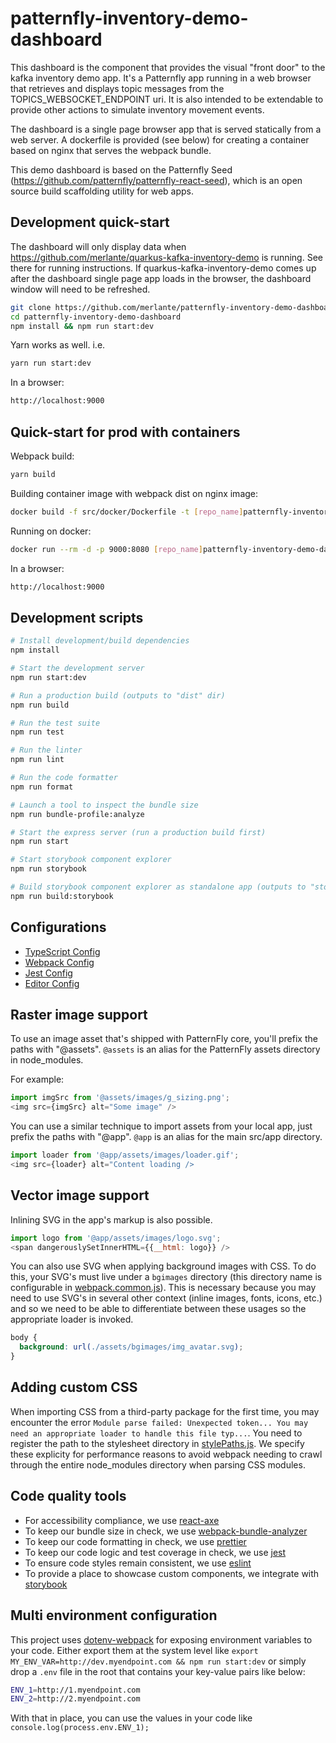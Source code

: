 # patternfly-inventory-demo-dashboard

This dashboard is the component that provides the visual "front door" to the kafka inventory demo app. It's a Patternfly app running in a web browser that retrieves and displays topic messages from the TOPICS_WEBSOCKET_ENDPOINT uri. It is also intended to be extendable to provide other actions to simulate inventory movement events.

The dashboard is a single page browser app that is served statically from a web server. A dockerfile is provided (see below) for creating a container based on nginx that serves the webpack bundle.

This demo dashboard is based on the Patternfly Seed (https://github.com/patternfly/patternfly-react-seed), which is an open source build scaffolding utility for web apps.

## Development quick-start

The dashboard will only display data when https://github.com/merlante/quarkus-kafka-inventory-demo is running. See there for running instructions. If quarkus-kafka-inventory-demo comes up after the dashboard single page app loads in the browser, the dashboard window will need to be refreshed.

```bash
git clone https://github.com/merlante/patternfly-inventory-demo-dashboard.git
cd patternfly-inventory-demo-dashboard
npm install && npm run start:dev
```
Yarn works as well. i.e.
```bash
yarn run start:dev
```

In a browser:
```bash
http://localhost:9000
```

## Quick-start for prod with containers

Webpack build:
```bash
yarn build
```

Building container image with webpack dist on nginx image:

```bash
docker build -f src/docker/Dockerfile -t [repo_name]patternfly-inventory-demo-dashboard .
```

Running on docker:
```bash
docker run --rm -d -p 9000:8080 [repo_name]patternfly-inventory-demo-dashboard
```

In a browser:
```bash
http://localhost:9000
```

## Development scripts
```sh
# Install development/build dependencies
npm install

# Start the development server
npm run start:dev

# Run a production build (outputs to "dist" dir)
npm run build

# Run the test suite
npm run test

# Run the linter
npm run lint

# Run the code formatter
npm run format

# Launch a tool to inspect the bundle size
npm run bundle-profile:analyze

# Start the express server (run a production build first)
npm run start

# Start storybook component explorer
npm run storybook

# Build storybook component explorer as standalone app (outputs to "storybook-static" dir)
npm run build:storybook
```

## Configurations
* [TypeScript Config](./tsconfig.json)
* [Webpack Config](./webpack.common.js)
* [Jest Config](./jest.config.js)
* [Editor Config](./.editorconfig)

## Raster image support

To use an image asset that's shipped with PatternFly core, you'll prefix the paths with "@assets". `@assets` is an alias for the PatternFly assets directory in node_modules.

For example:
```js
import imgSrc from '@assets/images/g_sizing.png';
<img src={imgSrc} alt="Some image" />
```

You can use a similar technique to import assets from your local app, just prefix the paths with "@app". `@app` is an alias for the main src/app directory.

```js
import loader from '@app/assets/images/loader.gif';
<img src={loader} alt="Content loading />
```

## Vector image support
Inlining SVG in the app's markup is also possible.

```js
import logo from '@app/assets/images/logo.svg';
<span dangerouslySetInnerHTML={{__html: logo}} />
```

You can also use SVG when applying background images with CSS. To do this, your SVG's must live under a `bgimages` directory (this directory name is configurable in [webpack.common.js](./webpack.common.js#L5)). This is necessary because you may need to use SVG's in several other context (inline images, fonts, icons, etc.) and so we need to be able to differentiate between these usages so the appropriate loader is invoked.
```css
body {
  background: url(./assets/bgimages/img_avatar.svg);
}
```

## Adding custom CSS
When importing CSS from a third-party package for the first time, you may encounter the error `Module parse failed: Unexpected token... You may need an appropriate loader to handle this file typ...`. You need to register the path to the stylesheet directory in [stylePaths.js](./stylePaths.js). We specify these explicity for performance reasons to avoid webpack needing to crawl through the entire node_modules directory when parsing CSS modules.

## Code quality tools
* For accessibility compliance, we use [react-axe](https://github.com/dequelabs/react-axe)
* To keep our bundle size in check, we use [webpack-bundle-analyzer](https://github.com/webpack-contrib/webpack-bundle-analyzer)
* To keep our code formatting in check, we use [prettier](https://github.com/prettier/prettier)
* To keep our code logic and test coverage in check, we use [jest](https://github.com/facebook/jest)
* To ensure code styles remain consistent, we use [eslint](https://eslint.org/)
* To provide a place to showcase custom components, we integrate with [storybook](https://storybook.js.org/)

## Multi environment configuration
This project uses [dotenv-webpack](https://www.npmjs.com/package/dotenv-webpack) for exposing environment variables to your code. Either export them at the system level like `export MY_ENV_VAR=http://dev.myendpoint.com && npm run start:dev` or simply drop a `.env` file in the root that contains your key-value pairs like below:

```sh
ENV_1=http://1.myendpoint.com
ENV_2=http://2.myendpoint.com
```

With that in place, you can use the values in your code like `console.log(process.env.ENV_1);`

